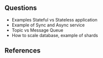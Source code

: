 
## Questions

* Examples Stateful vs Stateless application
* Example of Sync and Async service
* Topic vs Message Queue
* How to scale database, example of shards

## References